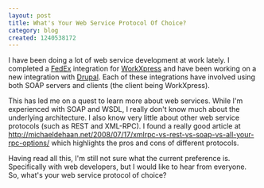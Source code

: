 ```yaml
---
layout: post
title: What's Your Web Service Protocol Of Choice?
category: blog
created: 1240538172
---
```

I have been doing a lot of web service development at work lately. I completed a
[FedEx](http://www.fedex.com) integration for
[WorkXpress](http://www.workxpress.com) and have been working on a new
integration with [Drupal](http://drupal.org). Each of these integrations have
involved using both SOAP servers and clients (the client being WorkXpress).

This has led me on a quest to learn more about web services. While I'm
experienced with SOAP and WSDL, I really don't know much about the underlying
architecture. I also know very little about other web service protocols (such as
REST and XML-RPC). I found a really good article at
<http://michaeldehaan.net/2008/07/17/xmlrpc-vs-rest-vs-soap-vs-all-your-rpc-options/>
which highlights the pros and cons of different protocols.

Having read all this, I'm still not sure what the current preference is.
Specifically with web developers, but I would like to hear from everyone. So,
what's your web service protocol of choice?
